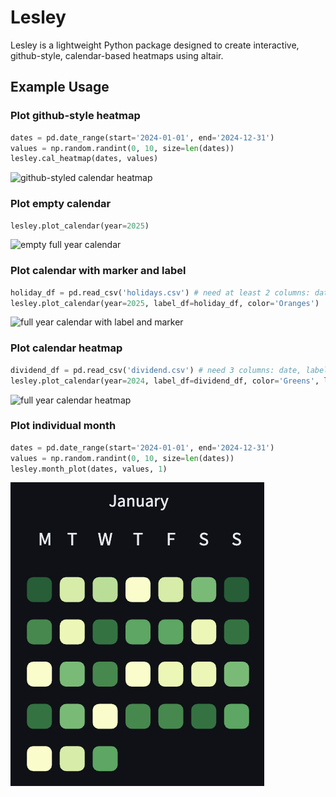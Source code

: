 # Lesley

Lesley is a lightweight Python package designed to create interactive, github-style, calendar-based heatmaps using altair.

## Example Usage
### Plot github-style heatmap
```python
dates = pd.date_range(start='2024-01-01', end='2024-12-31')
values = np.random.randint(0, 10, size=len(dates))
lesley.cal_heatmap(dates, values)
```
![github-styled calendar heatmap](https://raw.githubusercontent.com/mitbal/lesley/refs/heads/main/images/github_heatmap.png)

### Plot empty calendar
```python
lesley.plot_calendar(year=2025)
```
![empty full year calendar](https://github.com/mitbal/lesley/blob/main/images/empty_calendar.png?raw=true)

### Plot calendar with marker and label
```python
holiday_df = pd.read_csv('holidays.csv') # need at least 2 columns: date and label
lesley.plot_calendar(year=2025, label_df=holiday_df, color='Oranges')
```
![full year calendar with label and marker](https://github.com/mitbal/lesley/blob/main/images/labeled_calendar.png?raw=true)

### Plot calendar heatmap
```python
dividend_df = pd.read_csv('dividend.csv') # need 3 columns: date, label, and value
lesley.plot_calendar(year=2024, label_df=dividend_df, color='Greens', layout='2x6')
```
![full year calendar heatmap](https://github.com/mitbal/lesley/blob/main/images/heatmap_calendar_with_label.png?raw=true)

### Plot individual month
```python
dates = pd.date_range(start='2024-01-01', end='2024-12-31')
values = np.random.randint(0, 10, size=len(dates))
lesley.month_plot(dates, values, 1)
```
![single month plot](https://raw.githubusercontent.com/mitbal/lesley/main/images/month_plot.png)
